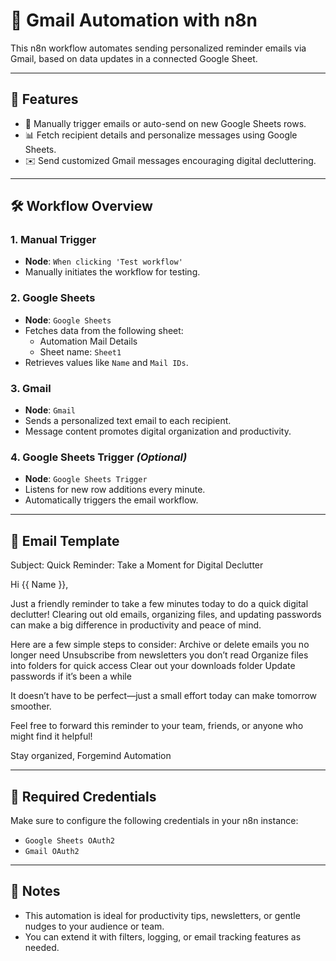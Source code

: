 # 📧 Gmail Automation with n8n

This n8n workflow automates sending personalized reminder emails via Gmail, based on data updates in a connected Google Sheet.

---

## 🔧 Features

- 🔘 Manually trigger emails or auto-send on new Google Sheets rows.
- 📊 Fetch recipient details and personalize messages using Google Sheets.
- ✉️ Send customized Gmail messages encouraging digital decluttering.

---

## 🛠 Workflow Overview

### 1. Manual Trigger
- **Node**: `When clicking 'Test workflow'`
- Manually initiates the workflow for testing.

### 2. Google Sheets
- **Node**: `Google Sheets`
- Fetches data from the following sheet:
  - Automation Mail Details
  - Sheet name: `Sheet1`
- Retrieves values like `Name` and `Mail IDs`.

### 3. Gmail
- **Node**: `Gmail`
- Sends a personalized text email to each recipient.
- Message content promotes digital organization and productivity.

### 4. Google Sheets Trigger *(Optional)*
- **Node**: `Google Sheets Trigger`
- Listens for new row additions every minute.
- Automatically triggers the email workflow.

---

## 📩 Email Template

Subject: Quick Reminder: Take a Moment for Digital Declutter

Hi {{ Name }},

Just a friendly reminder to take a few minutes today to do a quick digital declutter!
Clearing out old emails, organizing files, and updating passwords can make a big difference in productivity and peace of mind.

Here are a few simple steps to consider:
Archive or delete emails you no longer need
Unsubscribe from newsletters you don’t read
Organize files into folders for quick access
Clear out your downloads folder
Update passwords if it’s been a while

It doesn’t have to be perfect—just a small effort today can make tomorrow smoother.

Feel free to forward this reminder to your team, friends, or anyone who might find it helpful!

Stay organized,
Forgemind Automation


---

## 🔐 Required Credentials

Make sure to configure the following credentials in your n8n instance:
- `Google Sheets OAuth2`
- `Gmail OAuth2`

---

## 📎 Notes

- This automation is ideal for productivity tips, newsletters, or gentle nudges to your audience or team.
- You can extend it with filters, logging, or email tracking features as needed.

